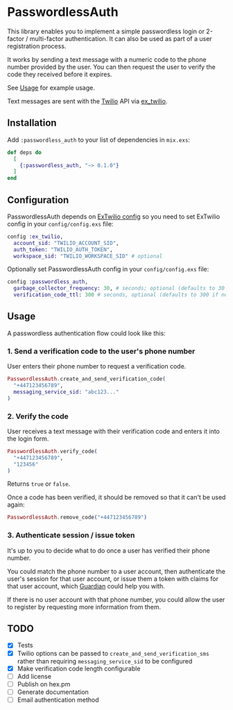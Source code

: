 # PasswordlessAuth

This library enables you to implement a simple passwordless login or 2-factor / multi-factor authentication. It can also be used as part of a user registration process.

It works by sending a text message with a numeric code to the phone number provided by the user. You can then request the user to verify the code they received before it expires.

See [Usage](#usage) for example usage.

Text messages are sent with the [Twilio](https://www.twilio.com/) API via [ex_twilio](https://github.com/danielberkompas/ex_twilio).

## Installation

Add `:passwordless_auth` to your list of dependencies in `mix.exs`:

```elixir
def deps do
  [
    {:passwordless_auth, "~> 0.1.0"}
  ]
end
```

## Configuration

PasswordlessAuth depends on [ExTwilio config](https://github.com/danielberkompas/ex_twilio) so you need to set ExTwilio config in your `config/config.exs` file:

```elixir
config :ex_twilio,
  account_sid: "TWILIO_ACCOUNT_SID",
  auth_token: "TWILIO_AUTH_TOKEN",
  workspace_sid: "TWILIO_WORKSPACE_SID" # optional
```

Optionally set PasswordlessAuth config in your `config/config.exs` file:

```elixir
config :passwordless_auth,
  garbage_collector_frequency: 30, # seconds; optional (defaults to 30 if not provided)
  verification_code_ttl: 300 # seconds, optional (defaults to 300 if not provided)
```

## Usage

A passwordless authentication flow could look like this:

### 1. Send a verification code to the user's phone number

User enters their phone number to request a verification code.

```elixir
PasswordlessAuth.create_and_send_verification_code(
  "+447123456789",
  messaging_service_sid: "abc123..."
)
```

### 2. Verify the code

User receives a text message with their verification code and enters it into the login form.

```elixir
PasswordlessAuth.verify_code(
  "+447123456789",
  "123456"
)
```

Returns `true` or `false`.

Once a code has been verified, it should be removed so that it can't be used again:

```elixir
PasswordlessAuth.remove_code("+447123456789")
```

### 3. Authenticate session / issue token

It's up to you to decide what to do once a user has verified their phone number.

You could match the phone number to a user account, then authenticate the user's session for that user account, or issue them a token with claims for that user account, which [Guardian](https://github.com/ueberauth/guardian) could help you with.

If there is no user account with that phone number, you could allow the user to register by requesting more information from them.

## TODO

- [x] Tests
- [x] Twilio options can be passed to `create_and_send_verification_sms` rather than requiring `messaging_service_sid` to be configured
- [x] Make verification code length configurable
- [ ] Add license
- [ ] Publish on hex.pm
- [ ] Generate documentation
- [ ] Email authentication method
